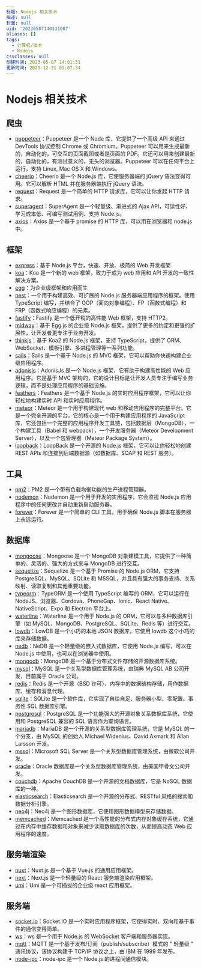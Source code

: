 ```yaml
---
标题: Nodejs 相关技术
描述: null
封面: null
uid: '20230507140131087'
aliases: []
tags:
  - 计算机/技术
  - Nodejs
cssclasses: null
创建时间: 2023-05-07 14:01:31
更新时间: 2023-12-31 03:07:34
---
```


# Nodejs 相关技术

## 爬虫

- [puppeteer](https://zhaoqize.github.io/puppeteer-api-zh_CN/)：Puppeteer 是一个 Node 库，它提供了一个高级 API 来通过 DevTools 协议控制 Chrome 或 Chromium。Puppeteer 可以用来生成最新的，自动化的，可交互的页面截图或者是页面的 PDF。它还可以用来创建最新的，自动化的，有测试意义的，无头的浏览器。Puppeteer 可以在任何平台上运行，支持 Linux, Mac OS X 和 Windows。
- [cheerio](https://cheerio.js.org/)：Cheerio 是一个 Node.js 库，它使服务器端的 jQuery 语法变得可用。它可以解析 HTML 并在服务器端执行 jQuery 语法。
- [request](https://github.com/request/request/)：Request 是一个简单的 HTTP 请求库，它可以让你发起 HTTP 请求。
- [superagent](https://visionmedia.github.io/superagent/)：SuperAgent 是一个轻量级、渐进式的 Ajax API，可读性好、学习成本低、可编写测试用例、支持 Node.js。
- [axios](https://www.axios-http.cn/)：Axios 是一个基于 promise 的 HTTP 库，可以用在浏览器和 node.js 中。

## 框架

- [express](https://www.expressjs.com.cn/)：基于 Node.js 平台，快速、开放、极简的 Web 开发框架
- [koa](https://koajs.com/)：Koa 是一个新的 web 框架，致力于成为 web 应用和 API 开发的一致性解决方案。
- [egg](https://eggjs.org/zh-cn/)：为企业级框架和应用而生
- [nest](https://docs.nestjs.cn/7/firststeps)：一个用于构建高效、可扩展的 Node.js 服务器端应用程序的框架。使用 TypeScript 编写，并结合了 OOP（面向对象编程）、FP（函数式编程）和 FRP（函数式响应编程）的元素。
- [fastify](https://www.fastify.cn/)：Fastify 是一个低开销的高性能 Web 框架，支持 HTTP2。
- [midway](https://midwayjs.org/midway/)：基于 Egg.js 的企业级 Node.js 框架，提供了更多的约定和更强的扩展性，让开发者更专注于业务开发。
- [thinkjs](https://thinkjs.org/zh-cn/)：基于 Koa2 的 Node.js 框架，支持 TypeScript，提供了 ORM、WebSocket、模板引擎、多进程管理等一系列功能。
- [sails](https://sailsjs.com/)：Sails 是一个基于 Node.js 的 MVC 框架，它可以帮助你快速构建企业级应用程序。
- [adonisjs](https://adonisjs.com/)：AdonisJs 是一个 Node.js 框架，它有助于构建高性能的 Web 应用程序。它是基于 MVC 架构的，它的设计目标是让开发人员专注于编写业务逻辑，而不是处理应用程序的基础设施。
- [feathers](https://docs.feathersjs.com/)：Feathers 是一个基于 Node.js 的实时应用程序框架，它可以让你轻松地构建实时 API 和实时应用程序。
- [meteor](https://www.meteor.com/)：Meteor 是一个用于构建现代 web 和移动应用程序的完整平台。它是一个完全开源的平台，它的核心是一个用于构建应用程序的 JavaScript 库，它还包括一个完整的应用程序开发工具链，包括数据层（MongoDB），一个构建工具（Babel 和 webpack），一个开发服务器（Meteor Development Server），以及一个包管理器（Meteor Package System）。
- [loopback](https://loopback.io/)：LoopBack 是一个开源的 Node.js 框架，它可以让你轻松地创建 REST APIs 和连接到后端数据源（如数据库、SOAP 和 REST 服务）。

## 工具

- [pm2](https://pm2.keymetrics.io/)：PM2 是一个带有负载均衡功能的生产进程管理器。
- [nodemon](https://nodemon.io/)：Nodemon 是一个用于开发的实用程序，它会监视 Node.js 应用程序中的任何更改并自动重新启动服务器。
- [forever](https://github.com/foreverjs/forever)：Forever 是一个简单的 CLI 工具，用于确保 Node.js 脚本在服务器上永远运行。

## 数据库

- [mongoose](https://mongoosejs.com/)：Mongoose 是一个 MongoDB 对象建模工具，它提供了一种简单的、灵活的、强大的方式来与 MongoDB 进行交互。
- [sequelize](https://sequelize.org/master/)：Sequelize 是一个基于 Promise 的 Node.js ORM，它支持 PostgreSQL、MySQL、SQLite 和 MSSQL，并且具有强大的事务支持、关系映射、读取复制和其他重要功能。
- [typeorm](https://typeorm.io/#/)：TypeORM 是一个使用 TypeScript 编写的 ORM，它可以运行在 NodeJS、浏览器、Cordova、PhoneGap、Ionic、React Native、NativeScript、Expo 和 Electron 平台上。
- [waterline](https://sailsjs.com/documentation/concepts/models-and-orm)：Waterline 是一个用于 Node.js 的 ORM，它可以与多种数据库引擎（如 MySQL、MongoDB、PostgreSQL、SQLite、Redis 等）进行交互。
- [lowdb](https://github.com/typicode/lowdb/)：LowDB 是一个小巧的本地 JSON 数据库，它使用 lowdb 这个小巧的库来存储数据。
- [nedb](https://github.com/louischatriot/nedb/)：NeDB 是一个轻量级的嵌入式数据库，它使用 Node.js 编写，可以在 Node.js 中使用，也可以在浏览器中使用。
- [mongodb](https://www.mongodb.com/)：MongoDB 是一个基于分布式文件存储的开源数据库系统。
- [mysql](https://www.mysql.com/)：MySQL 是一个关系型数据库管理系统，由瑞典 MySQL AB 公司开发，目前属于 Oracle 公司。
- [redis](https://redis.io/)：Redis 是一个开源（BSD 许可）、内存中的数据结构存储，用作数据库、缓存和消息代理。
- [sqlite](https://www.sqlite.org/index.html)：SQLite 是一个软件库，它实现了自给自足、服务器小型、零配置、事务性 SQL 数据库引擎。
- [postgresql](https://www.postgresql.org/)：PostgreSQL 是一个功能强大的开源对象关系数据库系统，它使用和 PostgreSQL 兼容的 SQL 语言作为查询语言。
- [mariadb](https://mariadb.org/)：MariaDB 是一个开源的关系型数据库管理系统，它是 MySQL 的一个分支，由 MySQL 的创始人 Michael Widenius、David Axmark 和 Allan Larsson 开发。
- [mssql](https://www.microsoft.com/en-us/sql-server/sql-server-2019)：Microsoft SQL Server 是一个关系型数据库管理系统，由微软公司开发。
- [oracle](https://www.oracle.com/database/)：Oracle 数据库是一个关系型数据库管理系统，由美国甲骨文公司开发。
- [couchdb](https://couchdb.apache.org/)：Apache CouchDB 是一个开源的文档数据库，它是 NoSQL 数据库的一种。
- [elasticsearch](https://www.elastic.co/cn/elasticsearch/)：Elasticsearch 是一个开源的分布式、RESTful 风格的搜索和数据分析引擎。
- [neo4j](https://neo4j.com/)：Neo4j 是一个图形数据库，它使用图形数据模型来存储数据。
- [memcached](https://memcached.org/)：Memcached 是一个高性能的分布式内存对象缓存系统，它通过在内存中缓存数据和对象来减少读取数据库的次数，从而提高动态 Web 应用程序的速度。

## 服务端渲染

- [nuxt](https://zh.nuxtjs.org/)：Nuxt.js 是一个基于 Vue.js 的通用应用框架。
- [next](https://nextjs.org/)：Next.js 是一个轻量级的 React 服务端渲染应用框架。
- [umi](https://umijs.org/zh-CN/)：Umi 是一个可插拔的企业级 react 应用框架。

## 服务端

- [socket.io](https://socket.io/)：Socket.IO 是一个实时应用程序框架，它使得实时、双向和基于事件的通信变得简单。
- [ws](https://github.com/websockets/ws)：ws 是一个用于 Node.js 的 WebSocket 客户端和服务器实现。
- [mqtt](https://www.emqx.cn/mqtt)：MQTT 是一个基于发布/订阅（publish/subscribe）模式的 " 轻量级 " 通讯协议，该协议构建于 TCP/IP 协议之上，由 IBM 在 1999 年发布。
- [node-ipc](https://github.com/RIAEvangelist/node-ipc)：node-ipc 是一个 Node.js 的进程间通信模块。

